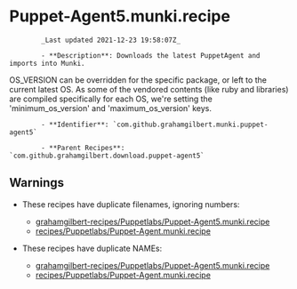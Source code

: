 # Puppet-Agent5.munki.recipe

            _Last updated 2021-12-23 19:58:07Z_

            - **Description**: Downloads the latest PuppetAgent and imports into Munki.

OS_VERSION can be overridden for the specific package, or left to the current
latest OS. As some of the vendored contents (like ruby and libraries) are compiled
specifically for each OS, we're setting the 'minimum_os_version' and 'maximum_os_version' keys.

            - **Identifier**: `com.github.grahamgilbert.munki.puppet-agent5`

            - **Parent Recipes**: `com.github.grahamgilbert.download.puppet-agent5`

## Warnings

- These recipes have duplicate filenames, ignoring numbers:
    - [grahamgilbert-recipes/Puppetlabs/Puppet-Agent5.munki.recipe](/autopkg-dupe-tracker/grahamgilbert-recipes/Puppetlabs/Puppet-Agent5.munki.recipe)
    - [recipes/Puppetlabs/Puppet-Agent.munki.recipe](/autopkg-dupe-tracker/recipes/Puppetlabs/Puppet-Agent.munki.recipe)

- These recipes have duplicate NAMEs:
    - [grahamgilbert-recipes/Puppetlabs/Puppet-Agent5.munki.recipe](/autopkg-dupe-tracker/grahamgilbert-recipes/Puppetlabs/Puppet-Agent5.munki.recipe)
    - [recipes/Puppetlabs/Puppet-Agent.munki.recipe](/autopkg-dupe-tracker/recipes/Puppetlabs/Puppet-Agent.munki.recipe)